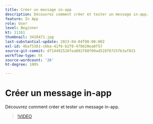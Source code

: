 ```yaml
---
title: Créer un message in-app
description: Découvrez comment créer et tester un message in-app.
feature: In App
role: User
level: Beginner
kt: 11161
thumbnail: 3410471.jpg
last-substantial-update: 2023-04-04T00:00:00Z
exl-id: 4baf5361-c6ba-41f6-b2f8-476620ea0f57
source-git-commit: d714492526fea082f88f09ad528f8725fb3af815
workflow-type: ht
source-wordcount: '26'
ht-degree: 100%

---
```


# Créer un message in-app

Découvrez comment créer et tester un message in-app.

>[!VIDEO](https://video.tv.adobe.com/v/3410471?quality=12&learn=on)
